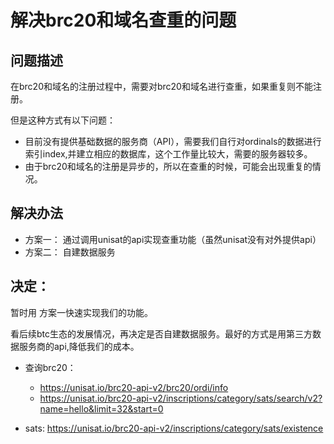 
# 解决brc20和域名查重的问题


## 问题描述

在brc20和域名的注册过程中，需要对brc20和域名进行查重，如果重复则不能注册。

但是这种方式有以下问题：

- 目前没有提供基础数据的服务商（API），需要我们自行对ordinals的数据进行索引index,并建立相应的数据库，这个工作量比较大，需要的服务器较多。
- 由于brc20和域名的注册是异步的，所以在查重的时候，可能会出现重复的情况。


## 解决办法


- 方案一： 通过调用unisat的api实现查重功能（虽然unisat没有对外提供api）
- 方案二： 自建数据服务


## 决定：

暂时用 方案一快速实现我们的功能。

看后续btc生态的发展情况，再决定是否自建数据服务。最好的方式是用第三方数据服务商的api,降低我们的成本。


- 查询brc20：
  - https://unisat.io/brc20-api-v2/brc20/ordi/info
  - https://unisat.io/brc20-api-v2/inscriptions/category/sats/search/v2?name=hello&limit=32&start=0

- sats: https://unisat.io/brc20-api-v2/inscriptions/category/sats/existence




